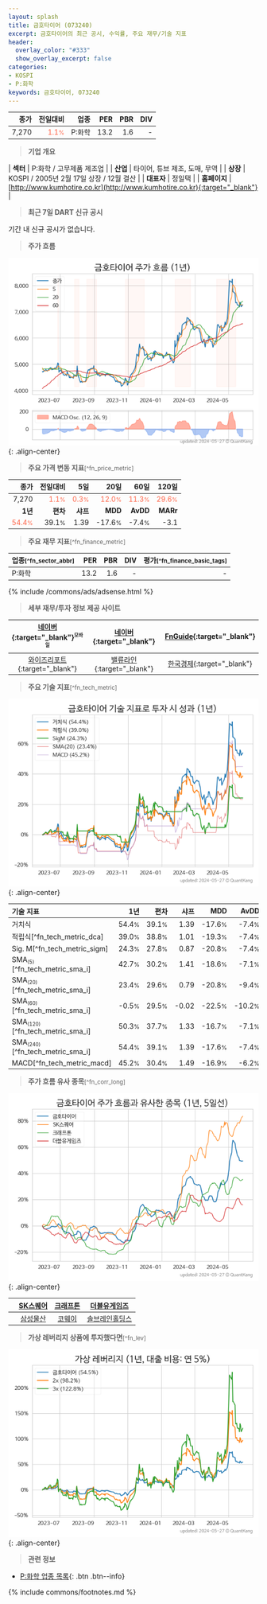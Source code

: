 ```yaml
---
layout: splash
title: 금호타이어 (073240)
excerpt: 금호타이어의 최근 공시, 수익률, 주요 재무/기술 지표
header:
  overlay_color: "#333"
  show_overlay_excerpt: false
categories:
- KOSPI
- P:화학
keywords: 금호타이어, 073240
---
```


| **종가** | **전일대비** | **업종** | **PER** | **PBR** | **DIV** |
| -------: | -----------: | -------: | ------: | ------: | ------: |
| 7,270 | <span style="color: tomato">1.1<small>%</small></span> | P:화학 | 13.2 | 1.6 | - |

<!-- more -->


> **기업 개요**<a id="company"></a>

| <span style="white-space:nowrap;">**섹터**</span> | P:화학 / 고무제품 제조업 |
| <span style="white-space:nowrap;">**산업**</span> | 타이어, 튜브 제조, 도매, 무역 |
| <span style="white-space:nowrap;">**상장**</span> | KOSPI / 2005년 2월 17일 상장 / 12월 결산 |
| <span style="white-space:nowrap;">**대표자**</span> | 정일택 |
| <span style="white-space:nowrap;">**홈페이지**</span> | [http://www.kumhotire.co.kr](http://www.kumhotire.co.kr){:target="_blank"} |


> **최근 7일 DART 신규 공시**<a id="dart"></a>

기간 내 신규 공시가 없습니다.


> **주가 흐름**<a id="price"></a>

![073240](/stock/images/073240.png){: .align-center}


> **주요 가격 변동 지표**<small>[^fn_price_metric]</small>

| **종가** | **전일대비** | **5일** | **20일** | **60일** | **120일** |
| -------: | -----------: | ------: | -------: | -------: | --------: |
| 7,270 | <span style="color: tomato">1.1<small>%</small></span> | <span style="color: tomato">0.3<small>%</small></span> | <span style="color: tomato">12.0<small>%</small></span> | <span style="color: tomato">11.3<small>%</small></span> | <span style="color: tomato">29.6<small>%</small></span> |
| **1년** | **편차** | **샤프** | **MDD** | **AvDD** | **MARr** |
| <span style="color: tomato">54.4<small>%</small></span> | 39.1<small>%</small> | 1.39 | -17.6<small>%</small> | -7.4<small>%</small> | -3.1 |


> **주요 재무 지표**<small>[^fn_finance_metric]</small>

| **업종**<small>[^fn_sector_abbr]</small> | **PER** | **PBR** | **DIV** | **평가**<small>[^fn_finance_basic_tags]</small> |
| :--------------------------------------- | ------: | ------: | ------: | ----------------------------------------------: |
| P:화학 | 13.2 | 1.6 | - | - |



{% include /commons/ads/adsense.html %}

> **세부 재무/투자 정보 제공 사이트**

| [네이버](https://m.stock.naver.com/domestic/stock/073240/finance/summary){:target="_blank"}<sup><small>모바일</small></sup> | [네이버](https://finance.naver.com/item/coinfo.naver?code=073240){:target="_blank"} | [FnGuide](https://comp.fnguide.com/SVO2/ASP/SVD_Invest.asp?gicode=A073240&MenuYn=Y){:target="_blank"} |
| :---: | :---: | :---: |
| [와이즈리포트](https://comp.wisereport.co.kr/company/c1040001.aspx?cmp_cd=073240){:target="_blank"} | [밸류라인](https://www.valueline.co.kr/finance/summary/073240){:target="_blank"} | [한국경제](https://markets.hankyung.com/stock/073240/financial-summary){:target="_blank"} |


> **주요 기술 지표**<small>[^fn_tech_metric]</small>


![073240](/stock/images/073240_tech.png){: .align-center}

| **기술 지표** | **1년** | **편차** | **샤프** | **MDD** | **AvDD** |
| :------------ | ------: | -----------: | -------: | ------: | -------: |
| 거치식 | 54.4<small>%</small> | 39.1<small>%</small> | 1.39 | -17.6<small>%</small> | -7.4<small>%</small> |
| 적립식[^fn_tech_metric_dca] | 39.0<small>%</small> | 38.8<small>%</small> | 1.01 | -19.3<small>%</small> | -7.4<small>%</small> |
| Sig. M[^fn_tech_metric_sigm] | 24.3<small>%</small> | 27.8<small>%</small> | 0.87 | -20.8<small>%</small> | -7.4<small>%</small> |
| SMA<small><sub>(5)</sub></small>[^fn_tech_metric_sma_i] | 42.7<small>%</small> | 30.2<small>%</small> | 1.41 | -18.6<small>%</small> | -7.1<small>%</small> |
| SMA<small><sub>(20)</sub></small>[^fn_tech_metric_sma_i] | 23.4<small>%</small> | 29.6<small>%</small> | 0.79 | -20.8<small>%</small> | -9.4<small>%</small> |
| SMA<small><sub>(60)</sub></small>[^fn_tech_metric_sma_i] | -0.5<small>%</small> | 29.5<small>%</small> | -0.02 | -22.5<small>%</small> | -10.2<small>%</small> |
| SMA<small><sub>(120)</sub></small>[^fn_tech_metric_sma_i] | 50.3<small>%</small> | 37.7<small>%</small> | 1.33 | -16.7<small>%</small> | -7.1<small>%</small> |
| SMA<small><sub>(240)</sub></small>[^fn_tech_metric_sma_i] | 54.4<small>%</small> | 39.1<small>%</small> | 1.39 | -17.6<small>%</small> | -7.4<small>%</small> |
| MACD[^fn_tech_metric_macd] | 45.2<small>%</small> | 30.4<small>%</small> | 1.49 | -16.9<small>%</small> | -6.2<small>%</small> |


> **주가 흐름 유사 종목**<a id="corr"></a><small>[^fn_corr_long]</small>

![073240](/stock/images/073240_corr.png){: .align-center}

|       | [SK스퀘어](/402340/) | [크래프톤](/259960/) | [더블유게임즈](/192080/) |
| :---: | :------------------------------------: | :------------------------------------: | :------------------------------------: |
|       | [삼성물산](/028260/) | [코웨이](/021240/) | [솔브레인홀딩스](/036830/) |


> **가상 레버리지 상품에 투자했다면**<a id="2x"></a><small>[^fn_lev]</small>

![073240](/stock/images/073240_2x.png){: .align-center}


> **관련 정보**

- [P:화학 업종 목록](/stats/sector/kospi_업종_화학_종목/){: .btn .btn--info}

{% include commons/footnotes.md %}